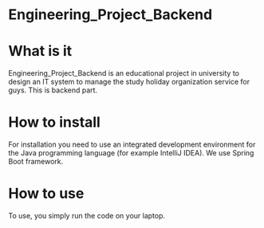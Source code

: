 # Engineering_Project_Backend

# What is it
Engineering_Project_Backend is an educational project in university
to design an IT system to manage the study holiday organization service
for guys. This is backend part.

# How to install
For installation you need to use an integrated development environment for the Java 
programming language (for example IntelliJ IDEA). We use Spring Boot framework.

# How to use
To use, you simply run the code on your laptop.
